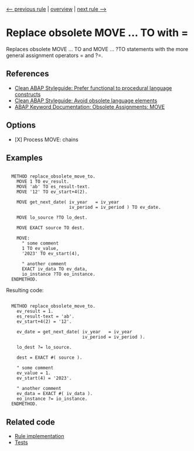[<-- previous rule](AddToEtcRule.md) | [overview](../rules.md) | [next rule -->](TranslateRule.md)

# Replace obsolete MOVE ... TO with =

Replaces obsolete MOVE ... TO and MOVE ... ?TO statements with the more general assignment operators = and ?=.

## References

* [Clean ABAP Styleguide: Prefer functional to procedural language constructs](https://github.com/SAP/styleguides/blob/main/clean-abap/CleanABAP.md#prefer-functional-to-procedural-language-constructs)
* [Clean ABAP Styleguide: Avoid obsolete language elements](https://github.com/SAP/styleguides/blob/main/clean-abap/CleanABAP.md#avoid-obsolete-language-elements)
* [ABAP Keyword Documentation: Obsolete Assignments: MOVE](https://help.sap.com/doc/abapdocu_latest_index_htm/latest/en-US/index.htm?file=abapmove_obs.htm)

## Options

* \[X\] Process MOVE: chains

## Examples


```ABAP

  METHOD replace_obsolete_move_to.
    MOVE 1 TO ev_result.
    MOVE 'ab' TO es_result-text.
    MOVE '12' TO ev_start+4(2).

    MOVE get_next_date( iv_year   = iv_year
                        iv_period = iv_period ) TO ev_date.

    MOVE lo_source ?TO lo_dest.

    MOVE EXACT source TO dest.

    MOVE:
      " some comment
      1 TO ev_value,
      '2023' TO ev_start(4),

      " another comment
      EXACT iv_data TO ev_data,
      io_instance ?TO eo_instance.
  ENDMETHOD.
```

Resulting code:

```ABAP

  METHOD replace_obsolete_move_to.
    ev_result = 1.
    es_result-text = 'ab'.
    ev_start+4(2) = '12'.

    ev_date = get_next_date( iv_year   = iv_year
                             iv_period = iv_period ).

    lo_dest ?= lo_source.

    dest = EXACT #( source ).

    " some comment
    ev_value = 1.
    ev_start(4) = '2023'.

    " another comment
    ev_data = EXACT #( iv_data ).
    eo_instance ?= io_instance.
  ENDMETHOD.
```

## Related code

* [Rule implementation](../../com.sap.adt.abapcleaner/src/com/sap/adt/abapcleaner/rules/commands/MoveToRule.java)
* [Tests](../../test/com.sap.adt.abapcleaner.test/src/com/sap/adt/abapcleaner/rules/commands/MoveToTest.java)

